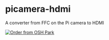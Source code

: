 # picamera-hdmi

A converter from FFC on the Pi camera to HDMI

<a href="https://oshpark.com/shared_projects/uJnKgfIw"><img src="https://oshpark.com/assets/badge-5b7ec47045b78aef6eb9d83b3bac6b1920de805e9a0c227658eac6e19a045b9c.png" alt="Order from OSH Park"></img></a>
